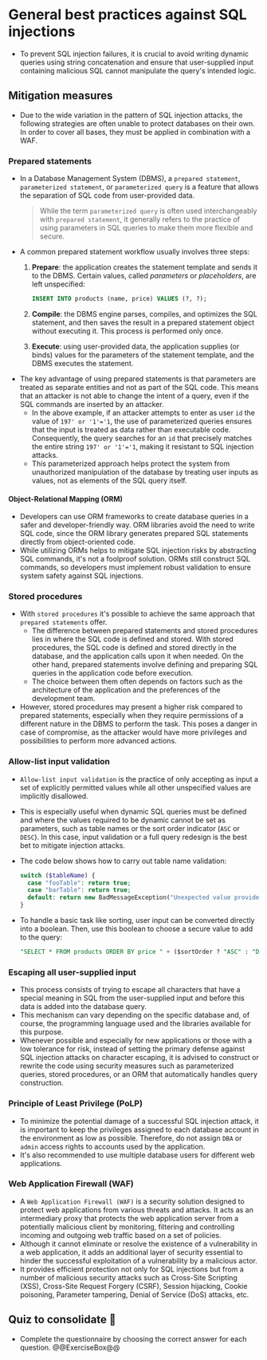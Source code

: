 # General best practices against SQL injections

* To prevent SQL injection failures, it is crucial to avoid writing dynamic queries using string concatenation and ensure that user-supplied input containing malicious SQL cannot manipulate the query's intended logic.

## Mitigation measures

* Due to the wide variation in the pattern of SQL injection attacks, the following strategies are often unable to protect databases on their own. In order to cover all bases, they must be applied in combination with a WAF.

### Prepared statements

* In a Database Management System (DBMS), a `prepared statement`, `parameterized statement`, or `parameterized query` is a feature that allows the separation of SQL code from user-provided data.
  > While the term `parameterized query` is often used interchangeably with `prepared statement`, it generally refers to the practice of using parameters in SQL queries to make them more flexible and secure.
* A common prepared statement workflow usually involves three steps:
  1. **Prepare**: the application creates the statement template and sends it to the DBMS. Certain values, called _parameters_ or _placeholders_, are left unspecified:

      ```sql
      INSERT INTO products (name, price) VALUES (?, ?);
      ```

  1. **Compile**: the DBMS engine parses, compiles, and optimizes the SQL statement, and then saves the result in a prepared statement object without executing it. This process is performed only once.
  1. **Execute**: using user-provided data, the application supplies (or binds) values for the parameters of the statement template, and the DBMS executes the statement.
* The key advantage of using prepared statements is that parameters are treated as separate entities and not as part of the SQL code. This means that an attacker is not able to change the intent of a query, even if the SQL commands are inserted by an attacker.
  * In the above example, if an attacker attempts to enter as user `id` the value of `197' or '1'='1`, the use of parameterized queries ensures that the input is treated as data rather than executable code. Consequently, the query searches for an `id` that precisely matches the entire string `197' or '1'='1`, making it resistant to SQL injection attacks.
  * This parameterized approach helps protect the system from unauthorized manipulation of the database by treating user inputs as values, not as elements of the SQL query itself.

#### Object-Relational Mapping (ORM)

* Developers can use ORM frameworks to create database queries in a safer and developer-friendly way. ORM libraries avoid the need to write SQL code, since the ORM library generates prepared SQL statements directly from object-oriented code.
* While utilizing ORMs helps to mitigate SQL injection risks by abstracting SQL commands, it's not a foolproof solution. ORMs still construct SQL commands, so developers must implement robust validation to ensure system safety against SQL injections.

### Stored procedures

* With `stored procedures` it's possible to achieve the same approach that `prepared statements` offer.
  * The difference between prepared statements and stored procedures lies in where the SQL code is defined and stored. With stored procedures, the SQL code is defined and stored directly in the database, and the application calls upon it when needed. On the other hand, prepared statements involve defining and preparing SQL queries in the application code before execution.
  * The choice between them often depends on factors such as the architecture of the application and the preferences of the development team.
* However, stored procedures may present a higher risk compared to prepared statements, especially when they require permissions of a different nature in the DBMS to perform the task. This poses a danger in case of compromise, as the attacker would have more privileges and possibilities to perform more advanced actions.

### Allow-list input validation

* `Allow-list input validation` is the practice of only accepting as input a set of explicitly permitted values while all other unspecified values are implicitly disallowed.
* This is especially useful when dynamic SQL queries must be defined and where the values required to be dynamic cannot be set as parameters, such as table names or the sort order indicator (`ASC` or `DESC`). In this case, input validation or a full query redesign is the best bet to mitigate injection attacks.
* The code below shows how to carry out table name validation:

  ```php
  switch ($tableName) {
    case "fooTable": return true;
    case "barTable": return true;
    default: return new BadMessageException("Unexpected value provided as table name");
  }
  ```

* To handle a basic task like sorting, user input can be converted directly into a boolean. Then, use this boolean to choose a secure value to add to the query:

  ```sql
  "SELECT * FROM products ORDER BY price " + ($sortOrder ? "ASC" : "DESC");
  ```

### Escaping all user-supplied input

* This process consists of trying to escape all characters that have a special meaning in SQL from the user-supplied input and before this data is added into the database query.
* This mechanism can vary depending on the specific database and, of course, the programming language used and the libraries available for this purpose.
* Whenever possible and especially for new applications or those with a low tolerance for risk, instead of setting the primary defense against SQL injection attacks on character escaping, it is advised to construct or rewrite the code using security measures such as parameterized queries, stored procedures, or an ORM that automatically handles query construction.

### Principle of Least Privilege (PoLP)

* To minimize the potential damage of a successful SQL injection attack, it is important to keep the privileges assigned to each database account in the environment as low as possible. Therefore, do not assign `DBA` or `admin` access rights to accounts used by the application.
* It's also recommended to use multiple database users for different web applications.

### Web Application Firewall (WAF)

* A `Web Application Firewall (WAF)` is a security solution designed to protect web applications from various threats and attacks. It acts as an intermediary proxy that protects the web application server from a potentially malicious client by monitoring, filtering and controlling incoming and outgoing web traffic based on a set of policies.
* Although it cannot eliminate or resolve the existence of a vulnerability in a web application, it adds an additional layer of security essential to hinder the successful exploitation of a vulnerability by a malicious actor.
* It provides efficient protection not only for SQL injections but from a number of malicious security attacks such as Cross-Site Scripting (XSS), Cross-Site Request Forgery (CSRF), Session hijacking, Cookie poisoning, Parameter tampering, Denial of Service (DoS) attacks, etc.

## Quiz to consolidate :rocket:

* Complete the questionnaire by choosing the correct answer for each question.
  @@ExerciseBox@@
